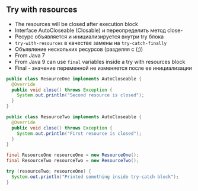 ## Try with resources
- The resources will be closed after execution block
- Interface AutoCloseable (Closable) и переопределить метод close-
- Ресурс объявляется и инициализируется внутри try блока
- `try-with-resources` в качестве замены на `try-catch-finally`
- Объявление нескольких ресурсов (разделяя с (;))
- From Java 7
- From Java 9 can use `final` variables inside a try with resources block
- Final - значение переменной не изменяется после ее инициализации

```Java
public class ResourceOne implements AutoCloseable {
  @Override
  public void close() throws Exception {
    System.out.println("Second resource is closed");
  }
}
```
```Java
public class ResourceTwo implements AutoCloseable {
  @Override
  public void close() throws Exception {
    System.out.println("First resource is closed");
  }
}
```
```Java
final ResourceOne resourceOne = new ResourceOne();
final ResourceTwo resourceTwo = new ResourceTwo();

try (resourceTwo; resourceOne) {
  System.out.println("Printed something inside try-catch block");
}
```
